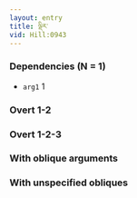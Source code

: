 ```yaml
---
layout: entry
title: ལྡིར་
vid: Hill:0943
---
```

### Dependencies (N = 1)
* `arg1` 1


### Overt 1-2


### Overt 1-2-3


### With oblique arguments


### With unspecified obliques
